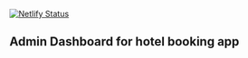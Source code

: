 [![Netlify Status](https://api.netlify.com/api/v1/badges/cd0f5457-cc0c-41e5-a026-0047a1842e1c/deploy-status)](https://app.netlify.com/sites/shivanand-hotel-booking/deploys)

## Admin Dashboard for hotel booking app